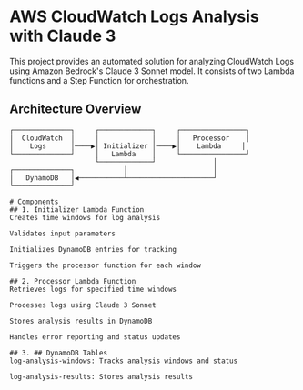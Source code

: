 # AWS CloudWatch Logs Analysis with Claude 3

This project provides an automated solution for analyzing CloudWatch Logs using Amazon Bedrock's Claude 3 Sonnet model. It consists of two Lambda functions and a Step Function for orchestration.

## Architecture Overview

```ascii
┌──────────────┐     ┌─────────────┐     ┌────────────────┐
│  CloudWatch  │     │             │     │   Processor    │
│    Logs      │────▶│ Initializer │────▶│    Lambda     │
└──────────────┘     │   Lambda    │     └────────────────┘
                     └─────────────┘              │
┌──────────────┐            │                     │
│   DynamoDB   │◀───────────┴─────────────────────┘
└──────────────┘

# Components
## 1. Initializer Lambda Function
Creates time windows for log analysis

Validates input parameters

Initializes DynamoDB entries for tracking

Triggers the processor function for each window

## 2. Processor Lambda Function
Retrieves logs for specified time windows

Processes logs using Claude 3 Sonnet

Stores analysis results in DynamoDB

Handles error reporting and status updates

## 3. ## DynamoDB Tables
log-analysis-windows: Tracks analysis windows and status

log-analysis-results: Stores analysis results
